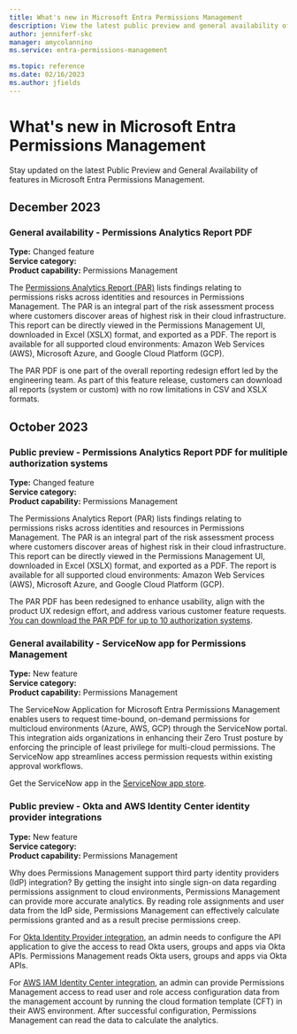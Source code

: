 ```yaml
---
title: What's new in Microsoft Entra Permissions Management
description: View the latest public preview and general availability of features in Permissions Management.
author: jenniferf-skc
manager: amycolannino
ms.service: entra-permissions-management

ms.topic: reference
ms.date: 02/16/2023
ms.author: jfields
---
```


# What's new in Microsoft Entra Permissions Management

Stay updated on the latest Public Preview and General Availability of features in Microsoft Entra Permissions Management. 

## December 2023

### General availability - Permissions Analytics Report PDF

**Type:** Changed feature   
**Service category:**                      
**Product capability:** Permissions Management  

The [Permissions Analytics Report (PAR)](product-permissions-analytics-reports.md) lists findings relating to permissions risks across identities and resources in Permissions Management. The PAR is an integral part of the risk assessment process where customers discover areas of highest risk in their cloud infrastructure. This report can be directly viewed in the Permissions Management UI, downloaded in Excel (XSLX) format, and exported as a PDF. The report is available for all supported cloud environments: Amazon Web Services (AWS), Microsoft Azure, and Google Cloud Platform (GCP). 

The PAR PDF is one part of the overall reporting redesign effort led by the engineering team. As part of this feature release, customers can download all reports (system or custom) with no row limitations in CSV and XSLX formats. 


## October 2023

### Public preview - Permissions Analytics Report PDF for mulitiple authorization systems 

**Type:** Changed feature   
**Service category:**                        
**Product capability:** Permissions Management            

The Permissions Analytics Report (PAR) lists findings relating to permissions risks across identities and resources in Permissions Management. The PAR is an integral part of the risk assessment process where customers discover areas of highest risk in their cloud infrastructure. This report can be directly viewed in the Permissions Management UI, downloaded in Excel (XSLX) format, and exported as a PDF. The report is available for all supported cloud environments: Amazon Web Services (AWS), Microsoft Azure, and Google Cloud Platform (GCP).  

The PAR PDF has been redesigned to enhance usability, align with the product UX redesign effort, and address various customer feature requests. [You can download the PAR PDF for up to 10 authorization systems](product-permissions-analytics-reports.md).

### General availability - ServiceNow app for Permissions Management

**Type:** New feature   
**Service category:**                        
**Product capability:** Permissions Management

The ServiceNow Application for Microsoft Entra Permissions Management enables users to request time-bound, on-demand permissions for multicloud environments (Azure, AWS, GCP) through the ServiceNow portal. This integration aids organizations in enhancing their Zero Trust posture by enforcing the principle of least privilege for multi-cloud permissions. The ServiceNow app streamlines access permission requests within existing approval workflows.  

Get the ServiceNow app in the [ServiceNow app store](https://store.servicenow.com/sn_appstore_store.do#!/store/application/24073ae31bfca9100e564082b24bcb56/1.0.1?referer=%2Fstore%2Fsearch%3Flistingtype%3Dallintegrations%25253Bancillary_app%25253Bcertified_apps%25253Bcontent%25253Bindustry_solution%25253Boem%25253Butility%25253Btemplate%25253Bgenerative_ai%25253Bsnow_solution%26q%3Dentra%2520permissions%2520management&sl=sh). 

### Public preview - Okta and AWS Identity Center identity provider integrations

**Type:** New feature   
**Service category:**                        
**Product capability:** Permissions Management

Why does Permissions Management support third party identity providers (IdP) integration? By getting the insight into single sign-on data regarding permissions assignment to cloud environments, Permissions Management can provide more accurate analytics. By reading role assignments and user data from the IdP side, Permissions Management can effectively calculate permissions granted and as a result precise permissions creep. 

For [Okta Identity Provider integration](how-to-configure-okta-as-an-identity-provider.md), an admin needs to configure the API application to give the access to read Okta users, groups and apps via Okta APIs. Permissions Management reads Okta users, groups and apps via Okta APIs. 

For [AWS IAM Identity Center integration](how-to-configure-aws-iam.md), an admin can provide Permissions Management access to read user and role access configuration data from the management account by running the cloud formation template (CFT) in their AWS environment. After successful configuration, Permissions Management can read the data to calculate the analytics.

